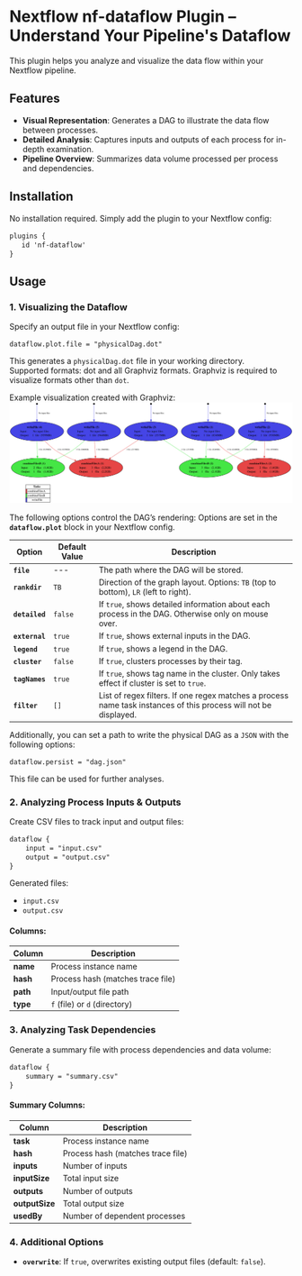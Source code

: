 # Nextflow nf-dataflow Plugin – Understand Your Pipeline's Dataflow

This plugin helps you analyze and visualize the data flow within your Nextflow pipeline.

## Features
- **Visual Representation**: Generates a DAG to illustrate the data flow between processes.
- **Detailed Analysis**: Captures inputs and outputs of each process for in-depth examination.
- **Pipeline Overview**: Summarizes data volume processed per process and dependencies.

## Installation
No installation required. Simply add the plugin to your Nextflow config:

```nextflow
plugins {
   id 'nf-dataflow'
}
```

## Usage

### 1. Visualizing the Dataflow
Specify an output file in your Nextflow config:

```nextflow
dataflow.plot.file = "physicalDag.dot"
```

This generates a `physicalDag.dot` file in your working directory.  
Supported formats: dot and all Graphviz formats.
Graphviz is required to visualize formats other than `dot`.

Example visualization created with Graphviz:  
![Dataflow](ExampleDag.svg)

The following options control the DAG’s rendering:
Options are set in the **`dataflow.plot`** block in your Nextflow config.


| Option         | Default Value | Description                                                                                                      |
|----------------|---------------|------------------------------------------------------------------------------------------------------------------|
| **`file`**     | ---           | The path where the DAG will be stored.                                                                           |
| **`rankdir`**  | `TB`          | Direction of the graph layout. Options: `TB` (top to bottom), `LR` (left to right).                              |
| **`detailed`** | `false`       | If `true`, shows detailed information about each process in the DAG. Otherwise only on mouse over.               |
| **`external`** | `true`        | If `true`, shows external inputs in the DAG.                                                                     |
| **`legend`**   | `true`        | If `true`, shows a legend in the DAG.                                                                            |
| **`cluster`**  | `false`       | If `true`, clusters processes by their tag.                                                                      |
| **`tagNames`** | `true`        | If `true`, shows tag name in the cluster. Only takes effect if cluster is set to `true`.                         |
| **`filter`**   | `[]`          | List of regex filters. If one regex matches a process name task instances of this process will not be displayed. |

Additionally, you can set a path to write the physical DAG as a `JSON` with the following options:

```nextflow
dataflow.persist = "dag.json"
```
This file can be used for further analyses.

### 2. Analyzing Process Inputs & Outputs
Create CSV files to track input and output files:

```nextflow
dataflow {
    input = "input.csv"
    output = "output.csv"
}
```

Generated files:
- `input.csv`
- `output.csv`

#### Columns:
| Column    | Description                       |
|-----------|-----------------------------------|
| **name**  | Process instance name             |
| **hash**  | Process hash (matches trace file) |
| **path**  | Input/output file path            |
| **type**  | `f` (file) or `d` (directory)     |

### 3. Analyzing Task Dependencies
Generate a summary file with process dependencies and data volume:

```nextflow
dataflow {
    summary = "summary.csv"
}
```

#### Summary Columns:
| Column         | Description                       |
|----------------|-----------------------------------|
| **task**       | Process instance name             |
| **hash**       | Process hash (matches trace file) |
| **inputs**     | Number of inputs                  |
| **inputSize**  | Total input size                  |
| **outputs**    | Number of outputs                 |
| **outputSize** | Total output size                 |
| **usedBy**     | Number of dependent processes     |

### 4. Additional Options
- **`overwrite`**: If `true`, overwrites existing output files (default: `false`).

